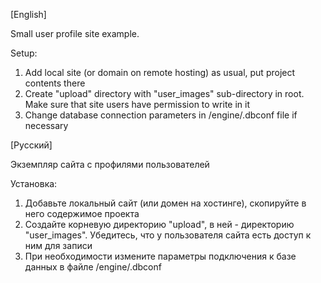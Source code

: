 [English]

Small user profile site example.

Setup: 
1. Add local site (or domain on remote hosting) as usual, put project contents there
2. Create "upload" directory with "user_images" sub-directory in root. Make sure that site users have permission to write in it
3. Change database connection parameters in /engine/.dbconf file if necessary


[Русский]

Экземпляр сайта с профилями пользователей

Установка:
1. Добавьте локальный сайт (или домен на хостинге), скопируйте в него содержимое проекта
2. Создайте корневую директорию "upload", в ней - директорию "user_images". Убедитесь, что у пользователя сайта есть доступ к ним для записи
3. При необходимости измените параметры подключения к базе данных в файле /engine/.dbconf